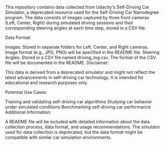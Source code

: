 This repository contains data collected from Udacity's Self-Driving Car Simulator, a deprecated resource used for the Self-Driving Car Nanodegree program. The data consists of images captured by three front cameras (Left, Center, Right) during simulated driving sessions and their corresponding steering angles at each time step, stored in a CSV file.

Data Format:

Images: Stored in separate folders for Left, Center, and Right cameras. Image format (e.g., JPG, PNG) will be specified in the README file.
Steering Angles: Stored in a CSV file named driving_log.csv. The format of the CSV file will be documented in the README.
Disclaimer:

This data is derived from a deprecated simulator and might not reflect the latest advancements in self-driving car technology. It is intended for educational and research purposes only.

Potential Use Cases:

Training and validating self-driving car algorithms
Studying car behavior under simulated conditions
Benchmarking self-driving car performance
Additional Information:

A README file will be included with detailed information about the data collection process, data format, and usage recommendations.
The simulator used for data collection is deprecated, but the data format might be compatible with similar car simulation environments.
